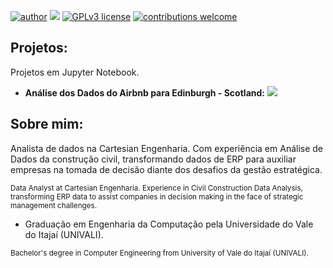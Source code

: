[![author](https://img.shields.io/badge/author-jonascesconetto-red.svg)](https://www.linkedin.com/in/jonascesconetto) 
[![](https://img.shields.io/badge/python-3.7+-blue.svg)](https://www.python.org/downloads/release/python-365/) 
[![GPLv3 license](https://img.shields.io/badge/License-GPLv3-blue.svg)](http://perso.crans.org/besson/LICENSE.html) 
[![contributions welcome](https://img.shields.io/badge/contributions-welcome-brightgreen.svg?style=flat)](https://github.com/jonascesconetto/data_science/issues)

<!-- <p align="center">
  <img src="_img/banner.png" >
</p> -->

## Projetos: 
Projetos em Jupyter Notebook.
* **Análise dos Dados do Airbnb para Edinburgh - Scotland:** [![](https://img.shields.io/badge/Link-blue.svg)](https://github.com/jonascesconetto/data_science/blob/main/Analisando_os_Dados_do_Airbnb_(Edinburgh_Scotland).ipynb) 

## Sobre mim:

Analista de dados na Cartesian Engenharia. Com experiência em Análise de Dados da construção civil, transformando dados de ERP para auxiliar empresas na tomada de decisão diante dos desafios da gestão estratégica.

<sub>Data Analyst at Cartesian Engenharia. Experience in Civil Construction Data Analysis, transforming ERP data to assist companies in decision making in the face of strategic management challenges. </sub>

* Graduação em Engenharia da Computação pela Universidade do Vale do Itajaí (UNIVALI).

<sub>Bachelor's degree in Computer Engineering from University of Vale do Itajaí (UNIVALI).</sub>